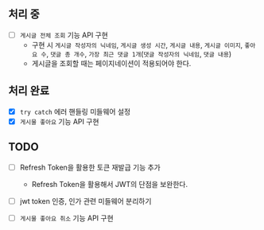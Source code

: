 ## 처리 중
- [ ] `게시글 전체 조회` 기능 API 구현
    - 구현 시 `게시글 작성자의 닉네임`, `게시글 생성 시간`, `게시글 내용`, `게시글 이미지`, `좋아요 수`, `댓글 총 개수`, `가장 최근 댓글 1개`(`댓글 작성자의 닉네임`, `댓글 내용`)
    - 게시글을 조회할 때는 페이지네이션이 적용되어야 한다.

## 처리 완료
- [x] `try catch` 에러 핸들링 미들웨어 설정
- [x] `게시물 좋아요` 기능 API 구현

## TODO
- [ ] Refresh Token을 활용한 토큰 재발급 기능 추가
    - Refresh Token을 활용해서 JWT의 단점을 보완한다.
- [ ] jwt token 인증, 인가 관련 미들웨어 분리하기
- [ ] `게시물 좋아요 취소` 기능 API 구현

